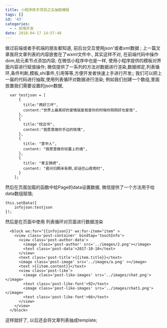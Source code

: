 ```yaml
---
title: 小程序练手项目之五抽取模板
tags: []
id: '43'
categories:
  - - 前端开发
date: 2018-04-17 14:57:48
---
```


做过前端或者手机端的朋友都知道, 前后台交互使用json'或者xml数据 ; 上一篇文章我将文章列表的内容嵌套在了wxml文件中., 其实这样不对, 在前端代码中操作dom,给元素节点添加内容; 在微信小程序中也是一样, 使用小程序提供的模板对界面内容进行赋值操作; 微信提供了一系列的方法对数据进行渲染,数据绑定,列表循环,条件判断,模板,shi事件,引用等等,方便开发者快速上手进行开发;; 我们可以把上一届的代码进行抽取,使用列表循环对数据进行渲染; 例如我们创建一个数组,里面放置我们需要设置的json数据,

```
  var testjson = [
      {
        title:"两好三坏",
        content:"世界上最美好的爱情就是我爱你的时候你刚刚好也爱我",
      },
      {
        title:"枕边书",
        content:"我愿意做你手边的玫瑰",
      },
      {
        title: "意中人",
        content: "我愿意做你坟墓上的魂",
      },
      {
        title: "青玉锦绣",
        content: "君问归期未有期,却话巴山夜雨时",
      }
    ];
```

然后在页面加载的函数中给Page的data设置数据, 微信提供了一个方法用于给data数组赋值;

```
this.setData({
    infojson:testjson
});
```

然后是在页面中使用 列表循环对页面进行数据渲染

```
  <block wx:for="{{infojson}}" wx:for-item="item" >
    <view class='post-container' bindtap='touchInfo'>
      <view class='post-author-data'>
        <image class='post-author' src='../images/2.png'></image>
        <text class='post-data'>2017-10-10</text>
      </view>
      <text class='post-title'>{{item.title}}</text>
      <image class='post-image' src='../images/a.png' ></image>
      <text >{{item.content}}</text>
      <view class='post-like'>
        <image class='post-like-images' src='../images/chat.png'></image>
        <text class='post-like-font'>92</text>
        <image class='post-like-images' src='../images/chat1.png'></image>
        <text class='post-like-font'>66</text>
      </view>
    </view>
  </block>
```

这样就好了, 以后还会将文章列表抽成template;